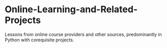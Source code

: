 # Online-Learning-and-Related-Projects
Lessons from online course providers and other sources, predominantly in Python with corequisite projects. 

